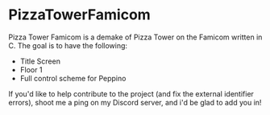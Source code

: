 # PizzaTowerFamicom
Pizza Tower Famicom is a demake of Pizza Tower on the Famicom written in C. The goal is to have the following:
- Title Screen
- Floor 1
- Full control scheme for Peppino

If you'd like to help contribute to the project (and fix the external identifier errors), shoot me a ping on my Discord server, and i'd be glad to add you in!
